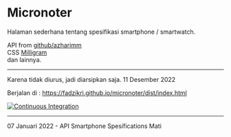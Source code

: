 # Micronoter

Halaman sederhana tentang spesifikasi smartphone / smartwatch.

API from [github/azharimm](https://github.com/azharimm/phone-specs-api)\
CSS [Milligram](https://milligram.io/)\
dan lainnya.

---

Karena tidak diurus, jadi diarsipkan saja. 11 Desember 2022

Berjalan di : <https://fadzikri.github.io/micronoter/dist/index.html>

[![Continuous Integration](https://github.com/fadzikri/micronoter/actions/workflows/ci.yml/badge.svg)](https://github.com/fadzikri/micronoter/actions/workflows/ci.yml)

---

07 Januari 2022 - API Smartphone Spesifications Mati
